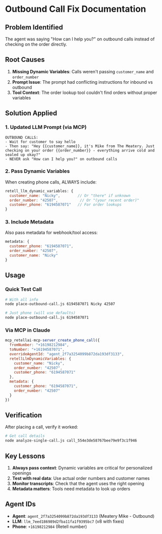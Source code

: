 # Outbound Call Fix Documentation

## Problem Identified
The agent was saying "How can I help you?" on outbound calls instead of checking on the order directly.

## Root Causes
1. **Missing Dynamic Variables**: Calls weren't passing `customer_name` and `order_number` 
2. **Prompt Issue**: The prompt had conflicting instructions for inbound vs outbound
3. **Tool Context**: The order lookup tool couldn't find orders without proper variables

## Solution Applied

### 1. Updated LLM Prompt (via MCP)
```
OUTBOUND CALLS:
- Wait for customer to say hello
- Then say: "Hey {{customer_name}}, it's Mike from The Meatery. Just checking on your order {{order_number}} - everything arrive cold and sealed up okay?"
- NEVER ask "How can I help you?" on outbound calls
```

### 2. Pass Dynamic Variables
When creating phone calls, ALWAYS include:
```javascript
retell_llm_dynamic_variables: {
  customer_name: "Nicky",        // Or "there" if unknown
  order_number: "42507",          // Or "(your recent order)"
  customer_phone: "6194587071"   // For order lookups
}
```

### 3. Include Metadata
Also pass metadata for webhook/tool access:
```javascript
metadata: {
  customer_phone: "6194587071",
  order_number: "42507",
  customer_name: "Nicky"
}
```

## Usage

### Quick Test Call
```bash
# With all info
node place-outbound-call.js 6194587071 Nicky 42507

# Just phone (will use defaults)
node place-outbound-call.js 6194587071
```

### Via MCP in Claude
```javascript
mcp_retellai-mcp-server_create_phone_call({
  fromNumber: "+16198212984",
  toNumber: "+16194587071",
  overrideAgentId: "agent_2f7a3254099b872da193df3133",
  retellLlmDynamicVariables: {
    customer_name: "Nicky",
    order_number: "42507",
    customer_phone: "6194587071"
  },
  metadata: {
    customer_phone: "6194587071",
    order_number: "42507"
  }
})
```

## Verification
After placing a call, verify it worked:
```bash
# Get call details
node analyze-single-call.js call_554e3de58767bee79e9f3c1f946
```

## Key Lessons
1. **Always pass context**: Dynamic variables are critical for personalized openings
2. **Test with real data**: Use actual order numbers and customer names
3. **Monitor transcripts**: Check that the agent uses the right opening
4. **Metadata matters**: Tools need metadata to look up orders

## Agent IDs
- **Agent**: `agent_2f7a3254099b872da193df3133` (Meatery Mike - Outbound)
- **LLM**: `llm_7eed186989d2fba11fa1f9395bc7` (v8 with fixes)
- **Phone**: `+16198212984` (Retell number)
